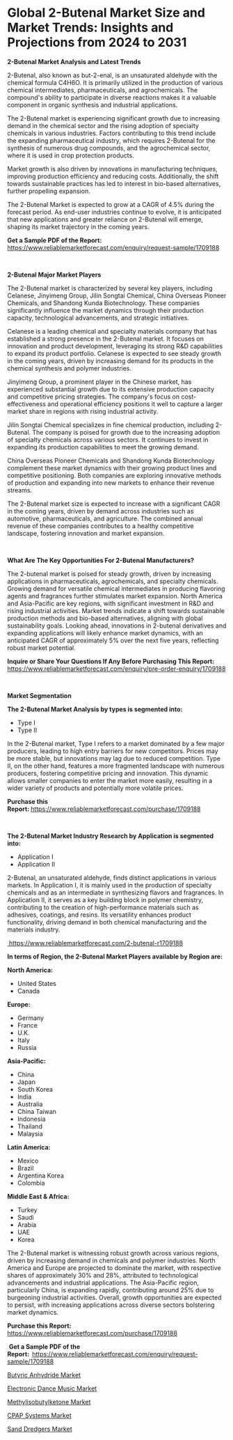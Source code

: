 <p><h1>Global 2-Butenal Market Size and Market Trends: Insights and Projections from 2024 to 2031</h1></p><p><strong>2-Butenal Market Analysis and Latest Trends</strong></p>
<p><p>2-Butenal, also known as but-2-enal, is an unsaturated aldehyde with the chemical formula C4H6O. It is primarily utilized in the production of various chemical intermediates, pharmaceuticals, and agrochemicals. The compound's ability to participate in diverse reactions makes it a valuable component in organic synthesis and industrial applications.</p><p>The 2-Butenal market is experiencing significant growth due to increasing demand in the chemical sector and the rising adoption of specialty chemicals in various industries. Factors contributing to this trend include the expanding pharmaceutical industry, which requires 2-Butenal for the synthesis of numerous drug compounds, and the agrochemical sector, where it is used in crop protection products.</p><p>Market growth is also driven by innovations in manufacturing techniques, improving production efficiency and reducing costs. Additionally, the shift towards sustainable practices has led to interest in bio-based alternatives, further propelling expansion.</p><p>The 2-Butenal Market is expected to grow at a CAGR of 4.5% during the forecast period. As end-user industries continue to evolve, it is anticipated that new applications and greater reliance on 2-Butenal will emerge, shaping its market trajectory in the coming years.</p></p>
<p><strong>Get a Sample PDF of the Report:&nbsp;</strong> <a href="https://www.reliablemarketforecast.com/enquiry/request-sample/1709188?utm_campaign=1167&utm_medium=2&utm_source=Github&utm_content=ia&utm_term=21102024&utm_id=2-butenal">https://www.reliablemarketforecast.com/enquiry/request-sample/1709188</a></p>
<p>&nbsp;</p>
<p><strong>2-Butenal Major Market Players</strong></p>
<p><p>The 2-Butenal market is characterized by several key players, including Celanese, Jinyimeng Group, Jilin Songtai Chemical, China Overseas Pioneer Chemicals, and Shandong Kunda Biotechnology. These companies significantly influence the market dynamics through their production capacity, technological advancements, and strategic initiatives.</p><p>Celanese is a leading chemical and specialty materials company that has established a strong presence in the 2-Butenal market. It focuses on innovation and product development, leveraging its strong R&D capabilities to expand its product portfolio. Celanese is expected to see steady growth in the coming years, driven by increasing demand for its products in the chemical synthesis and polymer industries. </p><p>Jinyimeng Group, a prominent player in the Chinese market, has experienced substantial growth due to its extensive production capacity and competitive pricing strategies. The company's focus on cost-effectiveness and operational efficiency positions it well to capture a larger market share in regions with rising industrial activity.</p><p>Jilin Songtai Chemical specializes in fine chemical production, including 2-Butenal. The company is poised for growth due to the increasing adoption of specialty chemicals across various sectors. It continues to invest in expanding its production capabilities to meet the growing demand.</p><p>China Overseas Pioneer Chemicals and Shandong Kunda Biotechnology complement these market dynamics with their growing product lines and competitive positioning. Both companies are exploring innovative methods of production and expanding into new markets to enhance their revenue streams.</p><p>The 2-Butenal market size is expected to increase with a significant CAGR in the coming years, driven by demand across industries such as automotive, pharmaceuticals, and agriculture. The combined annual revenue of these companies contributes to a healthy competitive landscape, fostering innovation and market expansion.</p></p>
<p>&nbsp;</p>
<p><strong>What Are The Key Opportunities For 2-Butenal Manufacturers?</strong></p>
<p><p>The 2-butenal market is poised for steady growth, driven by increasing applications in pharmaceuticals, agrochemicals, and specialty chemicals. Growing demand for versatile chemical intermediates in producing flavoring agents and fragrances further stimulates market expansion. North America and Asia-Pacific are key regions, with significant investment in R&D and rising industrial activities. Market trends indicate a shift towards sustainable production methods and bio-based alternatives, aligning with global sustainability goals. Looking ahead, innovations in 2-butenal derivatives and expanding applications will likely enhance market dynamics, with an anticipated CAGR of approximately 5% over the next five years, reflecting robust market potential.</p></p>
<p><strong>Inquire or Share Your Questions If Any Before Purchasing This Report:</strong> <a href="https://www.reliablemarketforecast.com/enquiry/pre-order-enquiry/1709188?utm_campaign=1167&utm_medium=2&utm_source=Github&utm_content=ia&utm_term=21102024&utm_id=2-butenal">https://www.reliablemarketforecast.com/enquiry/pre-order-enquiry/1709188</a></p>
<p>&nbsp;</p>
<p><strong>Market Segmentation</strong></p>
<p><strong>The 2-Butenal Market Analysis by types is segmented into:</strong></p>
<p><ul><li>Type I</li><li>Type II</li></ul></p>
<p><p>In the 2-Butenal market, Type I refers to a market dominated by a few major producers, leading to high entry barriers for new competitors. Prices may be more stable, but innovations may lag due to reduced competition. Type II, on the other hand, features a more fragmented landscape with numerous producers, fostering competitive pricing and innovation. This dynamic allows smaller companies to enter the market more easily, resulting in a wider variety of products and potentially more volatile prices.</p></p>
<p><strong>Purchase this Report:&nbsp;</strong><a href="https://www.reliablemarketforecast.com/purchase/1709188?utm_campaign=1167&utm_medium=2&utm_source=Github&utm_content=ia&utm_term=21102024&utm_id=2-butenal">https://www.reliablemarketforecast.com/purchase/1709188</a></p>
<p>&nbsp;</p>
<p><strong>The 2-Butenal Market Industry Research by Application is segmented into:</strong></p>
<p><ul><li>Application I</li><li>Application II</li></ul></p>
<p><p>2-Butenal, an unsaturated aldehyde, finds distinct applications in various markets. In Application I, it is mainly used in the production of specialty chemicals and as an intermediate in synthesizing flavors and fragrances. In Application II, it serves as a key building block in polymer chemistry, contributing to the creation of high-performance materials such as adhesives, coatings, and resins. Its versatility enhances product functionality, driving demand in both chemical manufacturing and the materials industry.</p></p>
<p><a href="https://www.reliablemarketforecast.com/2-butenal-r1709188?utm_campaign=1167&utm_medium=2&utm_source=Github&utm_content=ia&utm_term=21102024&utm_id=2-butenal">&nbsp;https://www.reliablemarketforecast.com/2-butenal-r1709188</a></p>
<p><strong>In terms of Region, the 2-Butenal Market Players available by Region are:</strong></p>
<p>
    <p> <strong> North America: </strong>
        <ul>
            <li>United States</li>
            <li>Canada</li>
        </ul>
        </p> 
    <p> <strong> Europe: </strong>
        <ul>
            <li>Germany</li>
            <li>France</li>
            <li>U.K.</li>
            <li>Italy</li>
            <li>Russia</li>
        </ul>
        </p> 
    <p> <strong> Asia-Pacific: </strong>
        <ul>
            <li>China</li>
            <li>Japan</li>
            <li>South Korea</li>
            <li>India</li>
            <li>Australia</li>
            <li>China Taiwan</li>
            <li>Indonesia</li>
            <li>Thailand</li>
            <li>Malaysia</li>
        </ul>
        </p> 
    <p> <strong> Latin America: </strong>
        <ul>
            <li>Mexico</li>
            <li>Brazil</li>
            <li>Argentina Korea</li>
            <li>Colombia</li>
        </ul>
        </p> 
    <p> <strong> Middle East & Africa: </strong>
        <ul>
            <li>Turkey</li>
            <li>Saudi</li>
            <li>Arabia</li>
            <li>UAE</li>
            <li>Korea</li>
        </ul>
    </p>
    </p>
<p><p>The 2-Butenal market is witnessing robust growth across various regions, driven by increasing demand in chemicals and polymer industries. North America and Europe are projected to dominate the market, with respective shares of approximately 30% and 28%, attributed to technological advancements and industrial applications. The Asia-Pacific region, particularly China, is expanding rapidly, contributing around 25% due to burgeoning industrial activities. Overall, growth opportunities are expected to persist, with increasing applications across diverse sectors bolstering market dynamics.</p></p>
<p><strong>Purchase this Report: </strong><a href="https://www.reliablemarketforecast.com/purchase/1709188?utm_campaign=1167&utm_medium=2&utm_source=Github&utm_content=ia&utm_term=21102024&utm_id=2-butenal">https://www.reliablemarketforecast.com/purchase/1709188</a></p>
<p>&nbsp;<strong>Get a Sample PDF of the Report:&nbsp;&nbsp;</strong><a href="https://www.reliablemarketforecast.com/enquiry/request-sample/1709188?utm_campaign=1167&utm_medium=2&utm_source=Github&utm_content=ia&utm_term=21102024&utm_id=2-butenal">https://www.reliablemarketforecast.com/enquiry/request-sample/1709188</a></p>
<p><strong></strong></p>
<p><p><a href="https://github.com/kaceycoody4m/Market-Research-Report-List-1/blob/main/butyric-anhydride-market.md?utm_campaign=1167&utm_medium=2&utm_source=Github&utm_content=ia&utm_term=21102024&utm_id=2-butenal">Butyric Anhydride Market</a></p><p><a href="https://www.linkedin.com/pulse/electronic-dance-music-market-analysis-report-global-insights-gizsc?utm_campaign=1167&utm_medium=2&utm_source=Github&utm_content=ia&utm_term=21102024&utm_id=2-butenal">Electronic Dance Music Market</a></p><p><a href="https://github.com/brunafxh5tru/Market-Research-Report-List-1/blob/main/methylisobutylketone-market.md?utm_campaign=1167&utm_medium=2&utm_source=Github&utm_content=ia&utm_term=21102024&utm_id=2-butenal">Methylisobutylketone Market</a></p><p><a href="https://www.linkedin.com/pulse/cpap-systems-market-growth-outlook-from-2024-2031-projecting-ljt1e?utm_campaign=1167&utm_medium=2&utm_source=Github&utm_content=ia&utm_term=21102024&utm_id=2-butenal">CPAP Systems Market</a></p><p><a href="https://issuu.com/reportprime-2/docs/sand-dredgers-market-size-2030.pptx_fb11e8f292e997?utm_campaign=1167&utm_medium=2&utm_source=Github&utm_content=ia&utm_term=21102024&utm_id=2-butenal">Sand Dredgers Market</a></p></p>